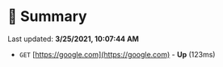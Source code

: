 # 📖 Summary
Last updated: **3/25/2021, 10:07:44 AM**

- `GET` [https://google.com](https://google.com) - **Up** (123ms)
